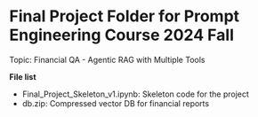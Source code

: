 # Final Project Folder for Prompt Engineering Course 2024 Fall

Topic: Financial QA - Agentic RAG with Multiple Tools

**File list**
- Final_Project_Skeleton_v1.ipynb: Skeleton code for the project
- db.zip: Compressed vector DB for financial reports
